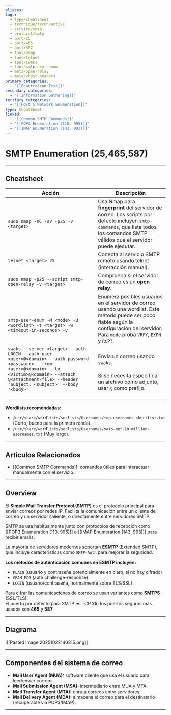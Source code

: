 ```yaml
---
aliases:
tags:
  - type/cheatsheet
  - technique/recon/active
  - service/smtp
  - protocol/smtp
  - port/25
  - port/465
  - port/587
  - tool/nmap
  - tool/telnet
  - tool/swaks
  - tool/smtp-user-enum
  - meta/open-relay
  - meta/vhost-headers
primary categories:
  - "[[Penetration Test]]"
secondary categories:
  - "[[Information Gathering]]"
tertiary categories:
  - "[[Host & Network Enumeration]]"
type: CheatSheet
linked:
  - "[[Common SMTP Commands]]"
  - "[[POP3 Enumeration (110, 995)]]"
  - "[[IMAP Enumeration (143, 993)]]"
---
```

# SMTP Enumeration (25,465,587)

***

## Cheatsheet


| **Acción**                                                                                                                                                                                                                    | **Descripción**                                                                                                                                                                           |
| ----------------------------------------------------------------------------------------------------------------------------------------------------------------------------------------------------------------------------- | ----------------------------------------------------------------------------------------------------------------------------------------------------------------------------------------- |
| `sudo nmap -sC -sV -p25 -v <target>`                                                                                                                                                                                          | Usa Nmap para **fingerprint** del servidor de correo. Los scripts por defecto incluyen `smtp-commands`, que lista todos los comandos SMTP válidos que el servidor puede ejecutar.         |
| `telnet <target> 25`                                                                                                                                                                                                          | Conecta al servicio SMTP remoto usando telnet (interacción manual).                                                                                                                       |
| `sudo nmap -p25 --script smtp-open-relay -v <target>`                                                                                                                                                                         | Comprueba si el servidor de correo es un **open relay**.                                                                                                                                  |
| <br><br>`smtp-user-enum -M <mode> -U <wordlist> -t <target> -w <timeout-in-seconds> -v`                                                                                                                                       | Enumera posibles usuarios en el servidor de correo usando una wordlist. Este método puede ser poco fiable según la configuración del servidor. Para `mode` probá `VRFY`, `EXPN` y `RCPT`. |
| `swaks --server <target> --auth LOGIN --auth-user <user>@<domain> --auth-password <password> --from <user>@<domain> --to <victim>@<domain> --attach @<attachment-file> --header 'Subject: <subject>' --body '<body>'`<br><br> | Envía un correo usando `swaks`. <br><br>Si se necesita especificar un archivo como adjunto, usar `@` como prefijo.                                                                        |
**Wordlists recomendadas:**
- `/usr/share/wordlists/seclists/Usernames/top-usernames-shortlist.txt` (Corto, bueno para la primera ronda).
- `/usr/share/wordlists/seclists/Usernames/xato-net-10-million-usernames.txt` (Muy largo).

*** 

## Artículos Relacionados

- [[Common SMTP Commands]]: comandos útiles para interactuar manualmente con el servicio.

***

## Overview

El **Simple Mail Transfer Protocol (SMTP)** es el protocolo principal para enviar correos por redes IP. Facilita la comunicación entre un cliente de correo y un servidor saliente, o directamente entre servidores SMTP.

SMTP se usa habitualmente junto con protocolos de recepción como [[POP3 Enumeration (110, 995)]] o [[IMAP Enumeration (143, 993)]] para recibir emails.

La mayoría de servidores modernos soportan **ESMTP** (Extended SMTP), que incluye características como `SMTP-Auth` para mejorar la seguridad.

**Los métodos de autenticación comunes en ESMTP incluyen:**
- `PLAIN` (usuario y contraseña potencialmente en claro, si no hay cifrado)
- `CRAM-MD5` (auth challenge-response)
- `LOGIN` (usuario/contraseña, normalmente sobre TLS/SSL)

Para cifrar las comunicaciones de correo se usan variantes como **SMTPS** (SSL/TLS).  
El puerto por defecto para SMTP es TCP **25**; los puertos seguros más usados son **465** y **587**.

***

## Diagrama

![[Pasted image 20251022140815.png]]

***

## Componentes del sistema de correo

- **Mail User Agent (MUA):** software cliente que usa el usuario para leer/enviar correos.
- **Mail Submission Agent (MSA):** intermediario entre MUA y MTA.
- **Mail Transfer Agent (MTA):** enruta correos entre servidores.
- **Mail Delivery Agent (MDA):** almacena el correo para el destinatario (recuperable via POP3/IMAP).

---
